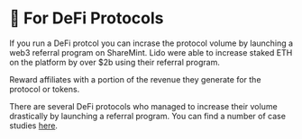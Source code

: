 # 💱 For DeFi Protocols

If you run a DeFi protcol you can incrase the protocol volume by launching a web3 referral program on ShareMint. Lido were able to increase staked ETH on the platform by over $2b using their referral program.

Reward affiliates with a portion of the revenue they generate for the protocol or tokens.

There are several DeFi protocols who managed to increase their volume drastically by launching a referral program. You can find a number of case studies [here](https://blog.sharemint.xyz/defi-case-studies).
